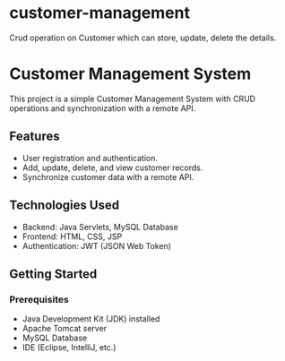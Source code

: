 # customer-management
Crud operation on Customer which can store, update, delete the details. 
# Customer Management System

This project is a simple Customer Management System with CRUD operations and synchronization with a remote API.

## Features

- User registration and authentication.
- Add, update, delete, and view customer records.
- Synchronize customer data with a remote API.

## Technologies Used

- Backend: Java Servlets, MySQL Database
- Frontend: HTML, CSS, JSP
- Authentication: JWT (JSON Web Token)

## Getting Started

### Prerequisites

- Java Development Kit (JDK) installed
- Apache Tomcat server
- MySQL Database
- IDE (Eclipse, IntelliJ, etc.)


